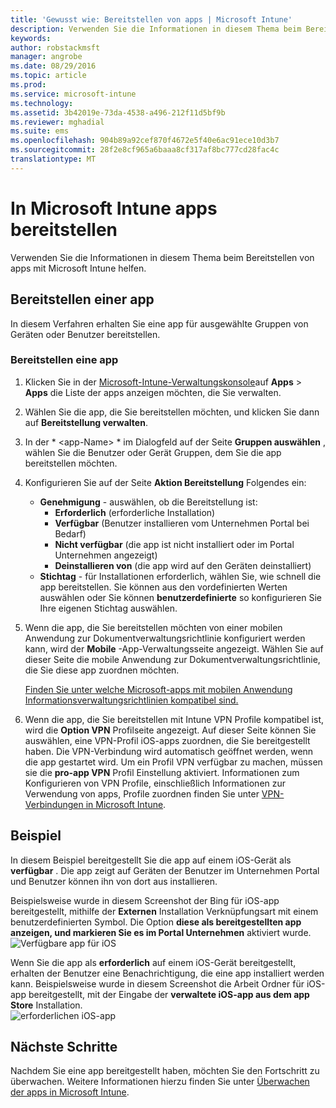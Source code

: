 ```yaml
---
title: 'Gewusst wie: Bereitstellen von apps | Microsoft Intune'
description: Verwenden Sie die Informationen in diesem Thema beim Bereitstellen von apps mit Microsoft Intune helfen.
keywords: 
author: robstackmsft
manager: angrobe
ms.date: 08/29/2016
ms.topic: article
ms.prod: 
ms.service: microsoft-intune
ms.technology: 
ms.assetid: 3b42019e-73da-4538-a496-212f11d5bf9b
ms.reviewer: mghadial
ms.suite: ems
ms.openlocfilehash: 904b89a92cef870f4672e5f40e6ac91ece10d3b7
ms.sourcegitcommit: 28f2e8cf965a6baaa8cf317af8bc777cd28fac4c
translationtype: MT
---
```

# In Microsoft Intune apps bereitstellen

Verwenden Sie die Informationen in diesem Thema beim Bereitstellen von apps mit Microsoft Intune helfen.


## Bereitstellen einer app
In diesem Verfahren erhalten Sie eine app für ausgewählte Gruppen von Geräten oder Benutzer bereitstellen.

### Bereitstellen eine app

1. Klicken Sie in der [Microsoft-Intune-Verwaltungskonsole](https://manage.microsoft.com)auf **Apps** &gt; **Apps** die Liste der apps anzeigen möchten, die Sie verwalten.

2.  Wählen Sie die app, die Sie bereitstellen möchten, und klicken Sie dann auf **Bereitstellung verwalten**.

3.  In der * &lt;app-Name&gt; * im Dialogfeld auf der Seite **Gruppen auswählen** , wählen Sie die Benutzer oder Gerät Gruppen, dem Sie die app bereitstellen möchten.

4.  Konfigurieren Sie auf der Seite **Aktion Bereitstellung** Folgendes ein:

    - **Genehmigung** - auswählen, ob die Bereitstellung ist:
        - **Erforderlich** (erforderliche Installation)
        - **Verfügbar** (Benutzer installieren vom Unternehmen Portal bei Bedarf)
        - **Nicht verfügbar** (die app ist nicht installiert oder im Portal Unternehmen angezeigt)
        - **Deinstallieren von** (die app wird auf den Geräten deinstalliert)
    - **Stichtag** - für Installationen erforderlich, wählen Sie, wie schnell die app bereitstellen. Sie können aus den vordefinierten Werten auswählen oder Sie können **benutzerdefinierte** so konfigurieren Sie Ihre eigenen Stichtag auswählen.

5. Wenn die app, die Sie bereitstellen möchten von einer mobilen Anwendung zur Dokumentverwaltungsrichtlinie konfiguriert werden kann, wird der **Mobile** -App-Verwaltungsseite angezeigt. Wählen Sie auf dieser Seite die mobile Anwendung zur Dokumentverwaltungsrichtlinie, die Sie diese app zuordnen möchten.

    [Finden Sie unter welche Microsoft-apps mit mobilen Anwendung Informationsverwaltungsrichtlinien kompatibel sind.](https://www.microsoft.com/en-us/server-cloud/products/microsoft-intune/partners.aspx)

6. Wenn die app, die Sie bereitstellen mit Intune VPN Profile kompatibel ist, wird die **Option VPN** Profilseite angezeigt. Auf dieser Seite können Sie auswählen, eine VPN-Profil iOS-apps zuordnen, die Sie bereitgestellt haben. Die VPN-Verbindung wird automatisch geöffnet werden, wenn die app gestartet wird. Um ein Profil VPN verfügbar zu machen, müssen sie die **pro-app VPN** Profil Einstellung aktiviert.
 Informationen zum Konfigurieren von VPN Profile, einschließlich Informationen zur Verwendung von apps, Profile zuordnen finden Sie unter [VPN-Verbindungen in Microsoft Intune](vpn-connections-in-microsoft-intune.md).

## Beispiel

In diesem Beispiel bereitgestellt Sie die app auf einem iOS-Gerät als **verfügbar** .
Die app zeigt auf Geräten der Benutzer im Unternehmen Portal und Benutzer können ihn von dort aus installieren.

Beispielsweise wurde in diesem Screenshot der Bing für iOS-app bereitgestellt, mithilfe der **Externen** Installation Verknüpfungsart mit einem benutzerdefinierten Symbol. Die Option **diese als bereitgestellten app anzeigen, und markieren Sie es im Portal Unternehmen** aktiviert wurde.  
![Verfügbare app für iOS](./media/available-install-on-iOS.png)

Wenn Sie die app als **erforderlich** auf einem iOS-Gerät bereitgestellt, erhalten der Benutzer eine Benachrichtigung, die eine app installiert werden kann. Beispielsweise wurde in diesem Screenshot die Arbeit Ordner für iOS-app bereitgestellt, mit der Eingabe der **verwaltete iOS-app aus dem app Store** Installation.  
![erforderlichen iOS-app](./media/iOS-Required-install.PNG)

## Nächste Schritte

Nachdem Sie eine app bereitgestellt haben, möchten Sie den Fortschritt zu überwachen. Weitere Informationen hierzu finden Sie unter [Überwachen der apps in Microsoft Intune](monitor-apps-in-microsoft-intune.md).
